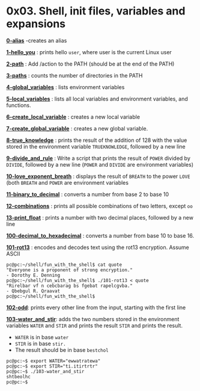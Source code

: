 # 0x03. Shell, init files, variables and expansions

**[0-alias](0-alias)**  -creates an alias

**[1-hello_you](1-hello_you)**  : prints hello  `user`, where user is the current Linux user

**[2-path](2-path)**  : Add /action to the PATH (should be at the end of the PATH)

**[3-paths](3-paths)**  : counts the number of directories in the PATH

**[4-global_variables](4-global_variables)**  : lists environment variables

**[5-local_variables](5-local_variables)**  : lists all local variables and environment variables, and functions.

**[6-create_local_variable](6-create_local_variable)**  : creates a new local variable

**[7-create_global_variable](7-create_global_variable)**  : creates a new global variable.

**[8-true_knowledge](8-true_knowledge)**  : prints the result of the addition of 128 with the value stored in the environment variable  `TRUEKNOWLEDGE`, followed by a new line

**[9-divide_and_rule](9-divide_and_rule)**  : Write a script that prints the result of  `POWER`  divided by  `DIVIDE`, followed by a new line (`POWER`  and  `DIVIDE`  are environment variables)

**[10-love_exponent_breath](10-love_exponent_breath)**  : displays the result of  `BREATH`  to the power  `LOVE`  (both  `BREATH`  and  `POWER`  are environment variables

**[11-binary_to_decimal](11-binary_to_decimal)**  : converts a number from base 2 to base 10

**[12-combinations](12-combinations)**  : prints all possible combinations of two letters, except  `oo`

**[13-print_float](13-print_float)**  : prints a number with two decimal places, followed by a new line

**[100-decimal_to_hexadecimal](100-decimal_to_hexadecimal)** : converts a number from base 10 to base 16.

**[101-rot13](101-rot13)**  : encodes and decodes text using the rot13 encryption. Assume ASCII
```
pc@pc:~/shell/fun_with_the_shell$ cat quote
"Everyone is a proponent of strong encryption."
- Dorothy E. Denning
pc@pc:~/shell/fun_with_the_shell$ ./101-rot13 < quote
"Rirelbar vf n cebcbarag bs fgebat rapelcgvba."
- Qbebgul R. Qraavat
pc@pc:~/shell/fun_with_the_shell$
```
**[102-odd](102-odd)**:  prints every other line from the input, starting with the first line

**[103-water_and_stir](103-water_and_stir)**: adds the two numbers stored in the environment variables `WATER` and  `STIR` and prints the result
`STIR`  and prints the result.

-   `WATER`  is in base  `water`
-   `STIR`  is in base  `stir.`
-   The result should be in base  `bestchol`
```
pc@pc:~$ export WATER="ewwatratewa"
pc@pc:~$ export STIR="ti.itirtrtr"
pc@pc:~$ ./103-water_and_stir
shtbeolhc
pc@pc:~$
```
